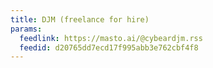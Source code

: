 ```yaml
---
title: DJM (freelance for hire)
params:
  feedlink: https://masto.ai/@cybeardjm.rss
  feedid: d20765dd7ecd17f995abb3e762cbf4f8
---
```

